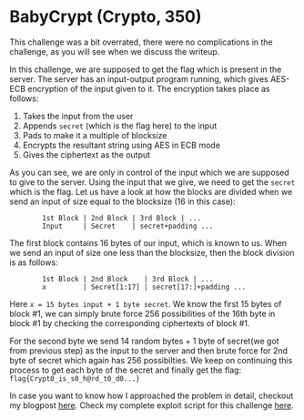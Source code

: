 # BabyCrypt (Crypto, 350)

This challenge was a bit overrated, there were no complications in the challenge, as you will see when we discuss the writeup.

In this challenge, we are supposed to get the flag which is present in the server. The server has an input-output program running, which gives AES-ECB encryption of the input given to it. The encryption takes place as follows: 
1. Takes the input from the user
2. Appends `secret` (which is the flag here) to the input
3. Pads to make it a multiple of blocksize
4. Encrypts the resultant string using AES in ECB mode
5. Gives the ciphertext as the output

As you can see, we are only in control of the input which we are supposed to give to the server. Using the input that we give, we need to get the `secret` which is the flag.
Let us have a look at how the blocks are divided when we send an input of size equal to the blocksize (16 in this case): 
```
        1st Block | 2nd Block | 3rd Block | ...
        Input     | Secret    | secret+padding ...
```
The first block contains 16 bytes of our input, which is known to us. When we send an input of size one less than the blocksize, then the block division is as follows:
```
        1st Block | 2nd Block    | 3rd Block | ...
        x         | Secret[1:17] | secret[17:]+padding ...
```
Here `x = 15 bytes input + 1 byte secret`.
We know the first 15 bytes of block #1, we can simply brute force 256 possibilities of the 16th byte in block #1 by checking the corresponding ciphertexts of block #1.

For the second byte we send 14 random bytes + 1 byte of secret(we got from previous step) as the input to the server and then brute force for 2nd byte of secret which again has 256 possibilties. We keep on continuing this process to get each byte of the secret and finally get the flag:
`flag{Crypt0_is_s0_h@rd_t0_d0...}`

In case you want to know how I approached the problem in detail, checkout my blogpost [here](https://amritabi0s.wordpress.com/2017/09/18/csaw-quals-2017-babycrypt-writeup/).
Check my complete exploit script for this challenge [here](exploit.py).